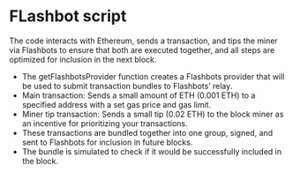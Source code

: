# FLashbot script

The code interacts with Ethereum, sends a transaction, and tips the miner via Flashbots to ensure that both are executed together, and all steps are optimized for inclusion in the next block.

- The getFlashbotsProvider function creates a Flashbots provider that will be used to submit transaction bundles to Flashbots’ relay.
- Main transaction: Sends a small amount of ETH (0.001 ETH) to a specified address with a set gas price and gas limit.
- Miner tip transaction: Sends a small tip (0.02 ETH) to the block miner as an incentive for prioritizing your transactions.
- These transactions are bundled together into one group, signed, and sent to Flashbots for inclusion in future blocks.
- The bundle is simulated to check if it would be successfully included in the block.
